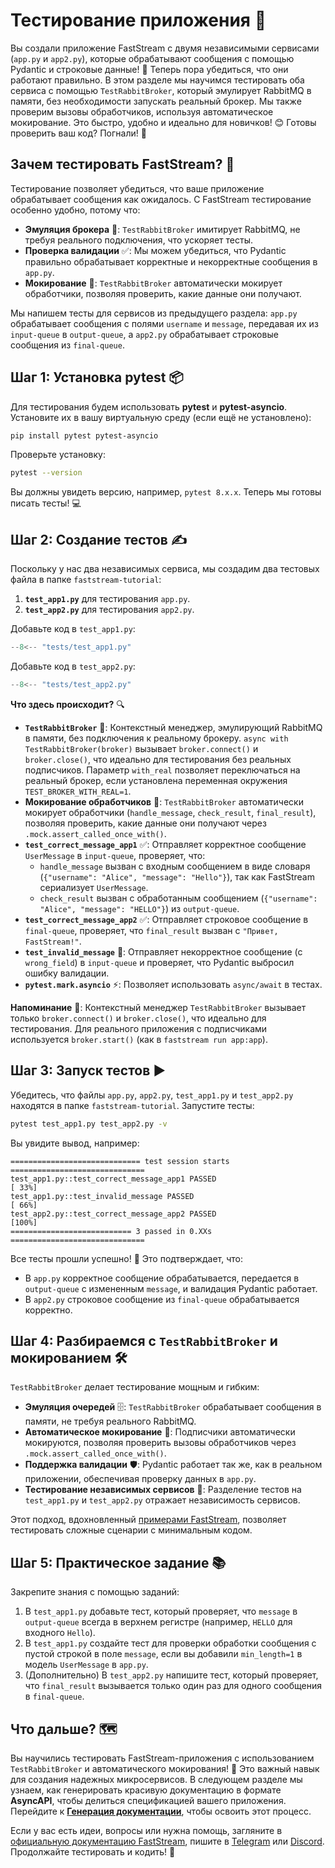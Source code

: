 # Тестирование приложения 🧪

Вы создали приложение FastStream с двумя независимыми сервисами (`app.py` и `app2.py`), которые обрабатывают сообщения с помощью Pydantic и строковые данные! 🎉 Теперь пора убедиться, что они работают правильно. В этом разделе мы научимся тестировать оба сервиса с помощью `TestRabbitBroker`, который эмулирует RabbitMQ в памяти, без необходимости запускать реальный брокер. Мы также проверим вызовы обработчиков, используя автоматическое мокирование. Это быстро, удобно и идеально для новичков! 😊 Готовы проверить ваш код? Погнали! 🚀

## Зачем тестировать FastStream? 🤔

Тестирование позволяет убедиться, что ваше приложение обрабатывает сообщения как ожидалось. С FastStream тестирование особенно удобно, потому что:

- **Эмуляция брокера** 🔄: `TestRabbitBroker` имитирует RabbitMQ, не требуя реального подключения, что ускоряет тесты.
- **Проверка валидации** ✅: Мы можем убедиться, что Pydantic правильно обрабатывает корректные и некорректные сообщения в `app.py`.
- **Мокирование** 🤖: `TestRabbitBroker` автоматически мокирует обработчики, позволяя проверить, какие данные они получают.

Мы напишем тесты для сервисов из предыдущего раздела: `app.py` обрабатывает сообщения с полями `username` и `message`, передавая их из `input-queue` в `output-queue`, а `app2.py` обрабатывает строковые сообщения из `final-queue`.

## Шаг 1: Установка pytest 📦

Для тестирования будем использовать **pytest** и **pytest-asyncio**. Установите их в вашу виртуальную среду (если ещё не установлено):

```bash
pip install pytest pytest-asyncio
```

Проверьте установку:

```bash
pytest --version
```

Вы должны увидеть версию, например, `pytest 8.x.x`. Теперь мы готовы писать тесты! 💻

## Шаг 2: Создание тестов ✍️

Поскольку у нас два независимых сервиса, мы создадим два тестовых файла в папке `faststream-tutorial`:

1. **`test_app1.py`** для тестирования `app.py`.
2. **`test_app2.py`** для тестирования `app2.py`.

Добавьте код в `test_app1.py`:

```python linenums="1" title="test_app1.py" hl_lines="12 17 22 35"
--8<-- "tests/test_app1.py"
```

Добавьте код в `test_app2.py`:

```python linenums="1" title="test_app2.py" hl_lines="11 16 21"
--8<-- "tests/test_app2.py"
```

**Что здесь происходит?** 🔍

- **`TestRabbitBroker`** 🔄: Контекстный менеджер, эмулирующий RabbitMQ в памяти, без подключения к реальному брокеру. `async with TestRabbitBroker(broker)` вызывает `broker.connect()` и `broker.close()`, что идеально для тестирования без реальных подписчиков. Параметр `with_real` позволяет переключаться на реальный брокер, если установлена переменная окружения `TEST_BROKER_WITH_REAL=1`.
- **Мокирование обработчиков** 🤖: `TestRabbitBroker` автоматически мокирует обработчики (`handle_message`, `check_result`, `final_result`), позволяя проверить, какие данные они получают через `.mock.assert_called_once_with()`.
- **`test_correct_message_app1`** ✅: Отправляет корректное сообщение `UserMessage` в `input-queue`, проверяет, что:
    - `handle_message` вызван с входным сообщением в виде словаря (`{"username": "Alice", "message": "Hello"}`), так как FastStream сериализует `UserMessage`.
    - `check_result` вызван с обработанным сообщением (`{"username": "Alice", "message": "HELLO"}`) из `output-queue`.
- **`test_correct_message_app2`** ✅: Отправляет строковое сообщение в `final-queue`, проверяет, что `final_result` вызван с `"Привет, FastStream!"`.
- **`test_invalid_message`** 🚫: Отправляет некорректное сообщение (с `wrong_field`) в `input-queue` и проверяет, что Pydantic выбросил ошибку валидации.
- **`pytest.mark.asyncio`** ⚡: Позволяет использовать `async/await` в тестах.

**Напоминание** 📝: Контекстный менеджер `TestRabbitBroker` вызывает только `broker.connect()` и `broker.close()`, что идеально для тестирования. Для реального приложения с подписчиками используется `broker.start()` (как в `faststream run app:app`).

## Шаг 3: Запуск тестов ▶️

Убедитесь, что файлы `app.py`, `app2.py`, `test_app1.py` и `test_app2.py` находятся в папке `faststream-tutorial`. Запустите тесты:

```bash
pytest test_app1.py test_app2.py -v
```

Вы увидите вывод, например:

```
============================= test session starts ==============================
test_app1.py::test_correct_message_app1 PASSED                           [ 33%]
test_app1.py::test_invalid_message PASSED                               [ 66%]
test_app2.py::test_correct_message_app2 PASSED                          [100%]
=========================== 3 passed in 0.XXs ==============================
```

Все тесты прошли успешно! 🎉 Это подтверждает, что:

- В `app.py` корректное сообщение обрабатывается, передается в `output-queue` с измененным `message`, и валидация Pydantic работает.
- В `app2.py` строковое сообщение из `final-queue` обрабатывается корректно.

## Шаг 4: Разбираемся с `TestRabbitBroker` и мокированием 🛠️

`TestRabbitBroker` делает тестирование мощным и гибким:

- **Эмуляция очередей** 🗄️: `TestRabbitBroker` обрабатывает сообщения в памяти, не требуя реального RabbitMQ.
- **Автоматическое мокирование** 🔎: Подписчики автоматически мокируются, позволяя проверить вызовы обработчиков через `.mock.assert_called_once_with()`.
- **Поддержка валидации** 🛡️: Pydantic работает так же, как в реальном приложении, обеспечивая проверку данных в `app.py`.
- **Тестирование независимых сервисов** 🤝: Разделение тестов на `test_app1.py` и `test_app2.py` отражает независимость сервисов.

Этот подход, вдохновленный [примерами FastStream](https://github.com/ag2ai/faststream/blob/main/examples/e09_testing_mocks.py), позволяет тестировать сложные сценарии с минимальным кодом.

## Шаг 5: Практическое задание 📚

Закрепите знания с помощью заданий:

1. В `test_app1.py` добавьте тест, который проверяет, что `message` в `output-queue` всегда в верхнем регистре (например, `HELLO` для входного `Hello`).
2. В `test_app1.py` создайте тест для проверки обработки сообщения с пустой строкой в поле `message`, если вы добавили `min_length=1` в модель `UserMessage` в `app.py`.
3. (Дополнительно) В `test_app2.py` напишите тест, который проверяет, что `final_result` вызывается только один раз для одного сообщения в `final-queue`.

## Что дальше? 🗺️

Вы научились тестировать FastStream-приложения с использованием `TestRabbitBroker` и автоматического мокирования! 🎉 Это важный навык для создания надежных микросервисов. В следующем разделе мы узнаем, как генерировать красивую документацию в формате **AsyncAPI**, чтобы делиться спецификацией вашего приложения. Перейдите к [**Генерация документации**](./documentation.md), чтобы освоить этот процесс.

Если у вас есть идеи, вопросы или нужна помощь, загляните в [официальную документацию FastStream](https://faststream.airt.ai/latest/), пишите в [Telegram](https://t.me/python_faststream) или [Discord](https://discord.gg/qFm6aSqq59). Продолжайте тестировать и кодить! 🚀
